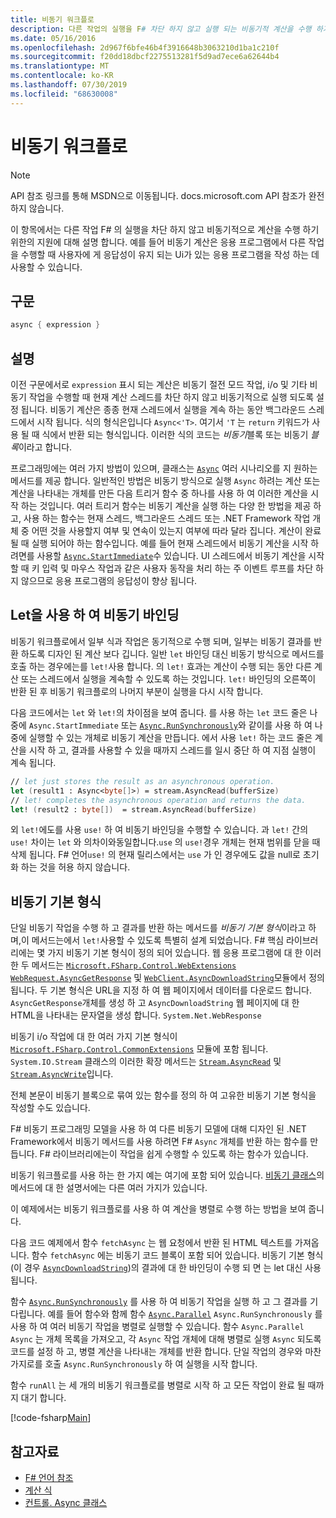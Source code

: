```yaml
---
title: 비동기 워크플로
description: 다른 작업의 실행을 F# 차단 하지 않고 실행 되는 비동기적 계산을 수행 하기 위한 프로그래밍 언어 지원에 대해 알아봅니다.
ms.date: 05/16/2016
ms.openlocfilehash: 2d967f6bfe46b4f3916648b3063210d1ba1c210f
ms.sourcegitcommit: f20dd18dbcf2275513281f5d9ad7ece6a62644b4
ms.translationtype: MT
ms.contentlocale: ko-KR
ms.lasthandoff: 07/30/2019
ms.locfileid: "68630008"
---
```

# <a name="asynchronous-workflows"></a>비동기 워크플로

> [!NOTE]
> API 참조 링크를 통해 MSDN으로 이동됩니다.  docs.microsoft.com API 참조가 완전하지 않습니다.

이 항목에서는 다른 작업 F# 의 실행을 차단 하지 않고 비동기적으로 계산을 수행 하기 위한의 지원에 대해 설명 합니다. 예를 들어 비동기 계산은 응용 프로그램에서 다른 작업을 수행할 때 사용자에 게 응답성이 유지 되는 Ui가 있는 응용 프로그램을 작성 하는 데 사용할 수 있습니다.

## <a name="syntax"></a>구문

```fsharp
async { expression }
```

## <a name="remarks"></a>설명

이전 구문에서로 `expression` 표시 되는 계산은 비동기 절전 모드 작업, i/o 및 기타 비동기 작업을 수행할 때 현재 계산 스레드를 차단 하지 않고 비동기적으로 실행 되도록 설정 됩니다. 비동기 계산은 종종 현재 스레드에서 실행을 계속 하는 동안 백그라운드 스레드에서 시작 됩니다. 식의 형식은입니다 `Async<'T>`. 여기서 `'T` 는 `return` 키워드가 사용 될 때 식에서 반환 되는 형식입니다. 이러한 식의 코드는 *비동기*블록 또는 비동기 *블록*이라고 합니다.

프로그래밍에는 여러 가지 방법이 있으며, 클래스는 [`Async`](https://msdn.microsoft.com/library/03eb4d12-a01a-4565-a077-5e83f17cf6f7) 여러 시나리오를 지 원하는 메서드를 제공 합니다. 일반적인 방법은 비동기 방식으로 실행 `Async` 하려는 계산 또는 계산을 나타내는 개체를 만든 다음 트리거 함수 중 하나를 사용 하 여 이러한 계산을 시작 하는 것입니다. 여러 트리거 함수는 비동기 계산을 실행 하는 다양 한 방법을 제공 하 고, 사용 하는 함수는 현재 스레드, 백그라운드 스레드 또는 .NET Framework 작업 개체 중 어떤 것을 사용할지 여부 및 연속이 있는지 여부에 따라 달라 집니다. 계산이 완료 될 때 실행 되어야 하는 함수입니다. 예를 들어 현재 스레드에서 비동기 계산을 시작 하려면를 사용할 [`Async.StartImmediate`](https://msdn.microsoft.com/library/2f71d1cc-187f-48cf-ac66-e7fda41c46e3)수 있습니다. UI 스레드에서 비동기 계산을 시작할 때 키 입력 및 마우스 작업과 같은 사용자 동작을 처리 하는 주 이벤트 루프를 차단 하지 않으므로 응용 프로그램의 응답성이 향상 됩니다.

## <a name="asynchronous-binding-by-using-let"></a>Let을 사용 하 여 비동기 바인딩

비동기 워크플로에서 일부 식과 작업은 동기적으로 수행 되며, 일부는 비동기 결과를 반환 하도록 디자인 된 계산 보다 깁니다. 일반 `let` 바인딩 대신 비동기 방식으로 메서드를 호출 하는 경우에는를 `let!`사용 합니다. 의 `let!` 효과는 계산이 수행 되는 동안 다른 계산 또는 스레드에서 실행을 계속할 수 있도록 하는 것입니다. `let!` 바인딩의 오른쪽이 반환 된 후 비동기 워크플로의 나머지 부분이 실행을 다시 시작 합니다.

다음 코드에서는 `let` 와 `let!`의 차이점을 보여 줍니다. 를 사용 하는 `let` 코드 줄은 나중에 `Async.StartImmediate` 또는 [`Async.RunSynchronously`](https://msdn.microsoft.com/library/0a6663a9-50f2-4d38-8bf3-cefd1a51fd6b)와 같이를 사용 하 여 나중에 실행할 수 있는 개체로 비동기 계산을 만듭니다. 에서 사용 `let!` 하는 코드 줄은 계산을 시작 하 고, 결과를 사용할 수 있을 때까지 스레드를 일시 중단 하 여 지점 실행이 계속 됩니다.

```fsharp
// let just stores the result as an asynchronous operation.
let (result1 : Async<byte[]>) = stream.AsyncRead(bufferSize)
// let! completes the asynchronous operation and returns the data.
let! (result2 : byte[])  = stream.AsyncRead(bufferSize)
```

외 `let!`에도를 사용 `use!` 하 여 비동기 바인딩을 수행할 수 있습니다. 과 `let!` 간의`use!` 차이는 `let` 와 의차이와동일합니다.`use` 의 `use!`경우 개체는 현재 범위를 닫을 때 삭제 됩니다. F# 언어`use!` 의 현재 릴리스에서는 `use` 가 인 경우에도 값을 null로 초기화 하는 것을 허용 하지 않습니다.

## <a name="asynchronous-primitives"></a>비동기 기본 형식

단일 비동기 작업을 수행 하 고 결과를 반환 하는 메서드를 *비동기 기본 형식*이라고 하며,이 메서드는에서 `let!`사용할 수 있도록 특별히 설계 되었습니다. F# 핵심 라이브러리에는 몇 가지 비동기 기본 형식이 정의 되어 있습니다. 웹 응용 프로그램에 대 한 이러한 두 메서드는 [`Microsoft.FSharp.Control.WebExtensions`](https://msdn.microsoft.com/library/95ef17bc-ee3f-44ba-8a11-c90fcf4cf003) [`WebRequest.AsyncGetResponse`](https://msdn.microsoft.com/library/09a60c31-e6e2-4b5c-ad23-92a86e50060c) 및 [`WebClient.AsyncDownloadString`](https://msdn.microsoft.com/library/8a85a9b7-f712-4cac-a0ce-0a797f8ea32a)모듈에서 정의 됩니다. 두 기본 형식은 URL을 지정 하 여 웹 페이지에서 데이터를 다운로드 합니다. `AsyncGetResponse`개체를 생성 하 고 `AsyncDownloadString` 웹 페이지에 대 한 HTML을 나타내는 문자열을 생성 합니다. `System.Net.WebResponse`

비동기 i/o 작업에 대 한 여러 가지 기본 형식이 [`Microsoft.FSharp.Control.CommonExtensions`](https://msdn.microsoft.com/library/2edb67cb-6814-4a30-849f-b6dbdd042396) 모듈에 포함 됩니다. `System.IO.Stream` 클래스의 이러한 확장 메서드는 [`Stream.AsyncRead`](https://msdn.microsoft.com/library/85698aaa-bdda-47e6-abed-3730f59fda5e) 및 [`Stream.AsyncWrite`](https://msdn.microsoft.com/library/1b0a2751-e42a-47e1-bd27-020224adc618)입니다.

전체 본문이 비동기 블록으로 묶여 있는 함수를 정의 하 여 고유한 비동기 기본 형식을 작성할 수도 있습니다.

F# 비동기 프로그래밍 모델을 사용 하 여 다른 비동기 모델에 대해 디자인 된 .NET Framework에서 비동기 메서드를 사용 하려면 F# `Async` 개체를 반환 하는 함수를 만듭니다. F# 라이브러리에는이 작업을 쉽게 수행할 수 있도록 하는 함수가 있습니다.

비동기 워크플로를 사용 하는 한 가지 예는 여기에 포함 되어 있습니다. [비동기 클래스](https://msdn.microsoft.com/library/03eb4d12-a01a-4565-a077-5e83f17cf6f7)의 메서드에 대 한 설명서에는 다른 여러 가지가 있습니다.

이 예제에서는 비동기 워크플로를 사용 하 여 계산을 병렬로 수행 하는 방법을 보여 줍니다.

다음 코드 예제에서 함수 `fetchAsync` 는 웹 요청에서 반환 된 HTML 텍스트를 가져옵니다. 함수 `fetchAsync` 에는 비동기 코드 블록이 포함 되어 있습니다. 비동기 기본 형식 (이 경우 [`AsyncDownloadString`](https://msdn.microsoft.com/library/8a85a9b7-f712-4cac-a0ce-0a797f8ea32a))의 결과에 대 한 바인딩이 수행 되 면 는 let 대신 사용 됩니다.

함수 [`Async.RunSynchronously`](https://msdn.microsoft.com/library/0a6663a9-50f2-4d38-8bf3-cefd1a51fd6b) 를 사용 하 여 비동기 작업을 실행 하 고 그 결과를 기다립니다. 예를 들어 함수와 함께 함수 [`Async.Parallel`](https://msdn.microsoft.com/library/aa9b0355-2d55-4858-b943-cbe428de9dc4) `Async.RunSynchronously` 를 사용 하 여 여러 비동기 작업을 병렬로 실행할 수 있습니다. 함수 `Async.Parallel` `Async` 는 개체 목록을 가져오고, 각 `Async` 작업 개체에 대해 병렬로 실행 `Async` 되도록 코드를 설정 하 고, 병렬 계산을 나타내는 개체를 반환 합니다. 단일 작업의 경우와 마찬가지로를 호출 `Async.RunSynchronously` 하 여 실행을 시작 합니다.

함수 `runAll` 는 세 개의 비동기 워크플로를 병렬로 시작 하 고 모든 작업이 완료 될 때까지 대기 합니다.

[!code-fsharp[Main](~/samples/snippets/fsharp/lang-ref-2/snippet8003.fs)]

## <a name="see-also"></a>참고자료

- [F# 언어 참조](index.md)
- [계산 식](computation-expressions.md)
- [컨트롤. Async 클래스](https://msdn.microsoft.com/visualfsharpdocs/conceptual/control.async-class-%5bfsharp%5d)
